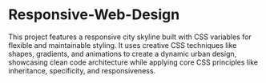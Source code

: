 # Responsive-Web-Design
This project features a responsive city skyline built with CSS variables for flexible and maintainable styling. It uses creative CSS techniques like shapes, gradients, and animations to create a dynamic urban design, showcasing clean code architecture while applying core CSS principles like inheritance, specificity, and responsiveness.
